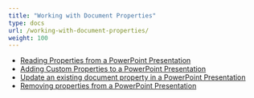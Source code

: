 ```yaml
---
title: "Working with Document Properties"
type: docs
url: /working-with-document-properties/
weight: 100
---
```


- [Reading Properties from a PowerPoint Presentation](/slidescloud/reading-properties-from-a-powerpoint-presentation/)
- [Adding Custom Properties to a PowerPoint Presentation](/slidescloud/adding-custom-properties-to-a-powerpoint-presentation/)
- [Update an existing document property in a PowerPoint Presentation](/slidescloud/update-an-existing-document-property-in-a-powerpoint-presentation/)
- [Removing properties from a PowerPoint Presentation](/slidescloud/removing-properties-from-a-powerpoint-presentation/)
